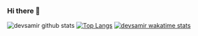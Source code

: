 ### Hi there 👋

<!--
**devsamir/devsamir** is a ✨ _special_ ✨ repository because its `README.md` (this file) appears on your GitHub profile.
()
Here are some ideas to get you started:

- 🔭 I’m currently working on ...
- 🌱 I’m currently learning ...
- 👯 I’m looking to collaborate on ...
- 🤔 I’m looking for help with ...
- 💬 Ask me about ...
- 📫 How to reach me: ...
- 😄 Pronouns: ...
- ⚡ Fun fact: ...
-->
![devsamir github stats](https://github-readme-stats.vercel.app/api?username=devsamir&show_icons=true)
[![Top Langs](https://github-readme-stats.vercel.app/api/top-langs/?username=devsamir)](https://github.com/devsamir/github-readme-stats)
[![devsamir wakatime stats](https://github-readme-stats.vercel.app/api/wakatime?username=devsamir)](https://github.com/devsami/github-readme-stats)

